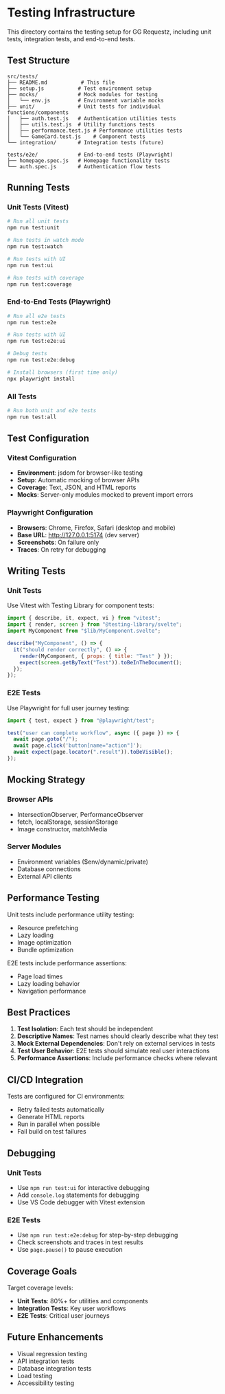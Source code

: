 # Testing Infrastructure

This directory contains the testing setup for GG Requestz, including unit tests, integration tests, and end-to-end tests.

## Test Structure

```
src/tests/
├── README.md           # This file
├── setup.js           # Test environment setup
├── mocks/             # Mock modules for testing
│   └── env.js         # Environment variable mocks
├── unit/              # Unit tests for individual functions/components
│   ├── auth.test.js   # Authentication utilities tests
│   ├── utils.test.js  # Utility functions tests
│   ├── performance.test.js # Performance utilities tests
│   └── GameCard.test.js    # Component tests
└── integration/       # Integration tests (future)

tests/e2e/             # End-to-end tests (Playwright)
├── homepage.spec.js   # Homepage functionality tests
└── auth.spec.js       # Authentication flow tests
```

## Running Tests

### Unit Tests (Vitest)

```bash
# Run all unit tests
npm run test:unit

# Run tests in watch mode
npm run test:watch

# Run tests with UI
npm run test:ui

# Run tests with coverage
npm run test:coverage
```

### End-to-End Tests (Playwright)

```bash
# Run all e2e tests
npm run test:e2e

# Run tests with UI
npm run test:e2e:ui

# Debug tests
npm run test:e2e:debug

# Install browsers (first time only)
npx playwright install
```

### All Tests

```bash
# Run both unit and e2e tests
npm run test:all
```

## Test Configuration

### Vitest Configuration

- **Environment**: jsdom for browser-like testing
- **Setup**: Automatic mocking of browser APIs
- **Coverage**: Text, JSON, and HTML reports
- **Mocks**: Server-only modules mocked to prevent import errors

### Playwright Configuration

- **Browsers**: Chrome, Firefox, Safari (desktop and mobile)
- **Base URL**: http://127.0.0.1:5174 (dev server)
- **Screenshots**: On failure only
- **Traces**: On retry for debugging

## Writing Tests

### Unit Tests

Use Vitest with Testing Library for component tests:

```javascript
import { describe, it, expect, vi } from "vitest";
import { render, screen } from "@testing-library/svelte";
import MyComponent from "$lib/MyComponent.svelte";

describe("MyComponent", () => {
  it("should render correctly", () => {
    render(MyComponent, { props: { title: "Test" } });
    expect(screen.getByText("Test")).toBeInTheDocument();
  });
});
```

### E2E Tests

Use Playwright for full user journey testing:

```javascript
import { test, expect } from "@playwright/test";

test("user can complete workflow", async ({ page }) => {
  await page.goto("/");
  await page.click('button[name="action"]');
  await expect(page.locator(".result")).toBeVisible();
});
```

## Mocking Strategy

### Browser APIs

- IntersectionObserver, PerformanceObserver
- fetch, localStorage, sessionStorage
- Image constructor, matchMedia

### Server Modules

- Environment variables ($env/dynamic/private)
- Database connections
- External API clients

## Performance Testing

Unit tests include performance utility testing:

- Resource prefetching
- Lazy loading
- Image optimization
- Bundle optimization

E2E tests include performance assertions:

- Page load times
- Lazy loading behavior
- Navigation performance

## Best Practices

1. **Test Isolation**: Each test should be independent
2. **Descriptive Names**: Test names should clearly describe what they test
3. **Mock External Dependencies**: Don't rely on external services in tests
4. **Test User Behavior**: E2E tests should simulate real user interactions
5. **Performance Assertions**: Include performance checks where relevant

## CI/CD Integration

Tests are configured for CI environments:

- Retry failed tests automatically
- Generate HTML reports
- Run in parallel when possible
- Fail build on test failures

## Debugging

### Unit Tests

- Use `npm run test:ui` for interactive debugging
- Add `console.log` statements for debugging
- Use VS Code debugger with Vitest extension

### E2E Tests

- Use `npm run test:e2e:debug` for step-by-step debugging
- Check screenshots and traces in test results
- Use `page.pause()` to pause execution

## Coverage Goals

Target coverage levels:

- **Unit Tests**: 80%+ for utilities and components
- **Integration Tests**: Key user workflows
- **E2E Tests**: Critical user journeys

## Future Enhancements

- Visual regression testing
- API integration tests
- Database integration tests
- Load testing
- Accessibility testing
